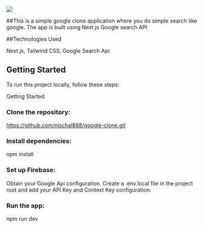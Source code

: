 ![](burgerapp.gif)

##This is a simple google clone application where you do simple search like google. The app is built using Next.js Google search API

##Technologies Used

Next.js, Tailwind CSS, Google Search Api


## Getting Started


To run this project locally, follow these steps:

Getting Started

### Clone the repository:

 https://github.com/nischal888/google-clone.git




### Install dependencies:

npm install

### Set up Firebase:


Obtain your Google Api configuration.
Create a .env.local file in the project root and add your API Key and Context Key configuration:

### Run the app:

npm run dev 



